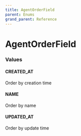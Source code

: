 ```yaml
---
title: AgentOrderField
parent: Enums
grand_parent: Reference
---
```


# AgentOrderField

<h3 id="values">Values</h3>

  <h4 id="created_at" class="name anchored">CREATED_AT</h4>

  <div class="description-wrapper">
   <p>Order by creation time</p>
  </div>

  <h4 id="name" class="name anchored">NAME</h4>

  <div class="description-wrapper">
   <p>Order by name</p>
  </div>

  <h4 id="updated_at" class="name anchored">UPDATED_AT</h4>

  <div class="description-wrapper">
   <p>Order by update time</p>
  </div>

